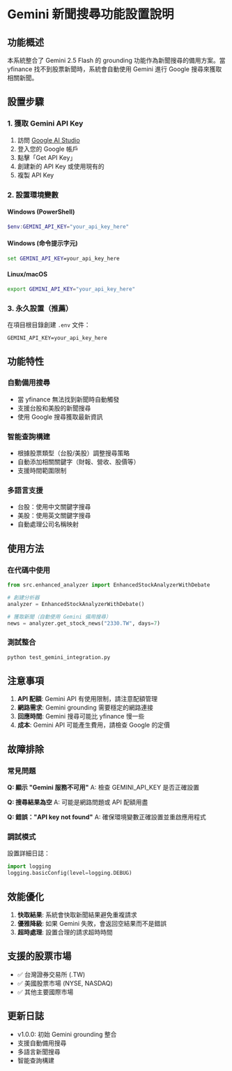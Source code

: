 # Gemini 新聞搜尋功能設置說明

## 功能概述

本系統整合了 Gemini 2.5 Flash 的 grounding 功能作為新聞搜尋的備用方案。當 yfinance 找不到股票新聞時，系統會自動使用 Gemini 進行 Google 搜尋來獲取相關新聞。

## 設置步驟

### 1. 獲取 Gemini API Key

1. 訪問 [Google AI Studio](https://aistudio.google.com/)
2. 登入您的 Google 帳戶
3. 點擊「Get API Key」
4. 創建新的 API Key 或使用現有的
5. 複製 API Key

### 2. 設置環境變數

#### Windows (PowerShell)
```powershell
$env:GEMINI_API_KEY="your_api_key_here"
```

#### Windows (命令提示字元)
```cmd
set GEMINI_API_KEY=your_api_key_here
```

#### Linux/macOS
```bash
export GEMINI_API_KEY="your_api_key_here"
```

### 3. 永久設置（推薦）

在項目根目錄創建 `.env` 文件：
```
GEMINI_API_KEY=your_api_key_here
```

## 功能特性

### 自動備用搜尋
- 當 yfinance 無法找到新聞時自動觸發
- 支援台股和美股的新聞搜尋
- 使用 Google 搜尋獲取最新資訊

### 智能查詢構建
- 根據股票類型（台股/美股）調整搜尋策略
- 自動添加相關關鍵字（財報、營收、股價等）
- 支援時間範圍限制

### 多語言支援
- 台股：使用中文關鍵字搜尋
- 美股：使用英文關鍵字搜尋
- 自動處理公司名稱映射

## 使用方法

### 在代碼中使用
```python
from src.enhanced_analyzer import EnhancedStockAnalyzerWithDebate

# 創建分析器
analyzer = EnhancedStockAnalyzerWithDebate()

# 獲取新聞（自動使用 Gemini 備用搜尋）
news = analyzer.get_stock_news("2330.TW", days=7)
```

### 測試整合
```bash
python test_gemini_integration.py
```

## 注意事項

1. **API 配額**: Gemini API 有使用限制，請注意配額管理
2. **網路需求**: Gemini grounding 需要穩定的網路連接
3. **回應時間**: Gemini 搜尋可能比 yfinance 慢一些
4. **成本**: Gemini API 可能產生費用，請檢查 Google 的定價

## 故障排除

### 常見問題

**Q: 顯示 "Gemini 服務不可用"**
A: 檢查 GEMINI_API_KEY 是否正確設置

**Q: 搜尋結果為空**
A: 可能是網路問題或 API 配額用盡

**Q: 錯誤："API key not found"**
A: 確保環境變數正確設置並重啟應用程式

### 調試模式

設置詳細日誌：
```python
import logging
logging.basicConfig(level=logging.DEBUG)
```

## 效能優化

1. **快取結果**: 系統會快取新聞結果避免重複請求
2. **優雅降級**: 如果 Gemini 失敗，會返回空結果而不是錯誤
3. **超時處理**: 設置合理的請求超時時間

## 支援的股票市場

- ✅ 台灣證券交易所 (.TW)
- ✅ 美國股票市場 (NYSE, NASDAQ)
- ✅ 其他主要國際市場

## 更新日誌

- v1.0.0: 初始 Gemini grounding 整合
- 支援自動備用搜尋
- 多語言新聞搜尋
- 智能查詢構建
